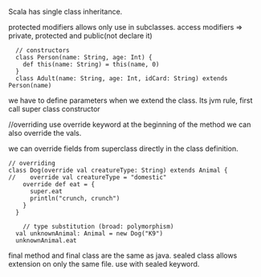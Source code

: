 Scala has single class inheritance.

protected modifiers allows only use in subclasses.
access modifiers => private, protected and public(not declare it)

```
  // constructors
  class Person(name: String, age: Int) {
    def this(name: String) = this(name, 0)
  }
  class Adult(name: String, age: Int, idCard: String) extends Person(name)
```

  we have to define parameters when we extend the class. Its jvm rule, first call super class constructor

  //overriding
  use override keyword at the beginning of the method
  we can also override the vals.

  we can override fields from superclass directly in the class definition.
```
// overriding
class Dog(override val creatureType: String) extends Animal {
//    override val creatureType = "domestic"
    override def eat = {
      super.eat
      println("crunch, crunch")
    }
  }
  ```

```
    // type substitution (broad: polymorphism)
  val unknownAnimal: Animal = new Dog("K9")
  unknownAnimal.eat
```

final method and final class are the same as java.
sealed class allows extension on only the same file. use with sealed keyword.